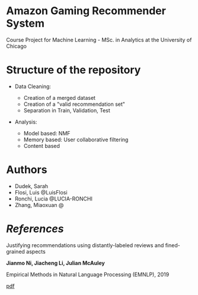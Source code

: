 # Amazon Gaming Recommender System

Course Project for Machine Learning - MSc. in Analytics at the University of Chicago

# Structure of the repository

- Data Cleaning:
    + Creation of a merged dataset
    + Creation of a "valid recommendation set"
    + Separation in Train, Validation, Test
    
- Analysis:
  + Model based: NMF
  + Memory based: User collaborative filtering
  + Content based


# Authors

  - Dudek, Sarah
  - Flosi, Luis @LuisFlosi
  - Ronchi, Lucia @LUCIA-RONCHI
  - Zhang, Miaoxuan @

# *References*

Justifying recommendations using distantly-labeled reviews and fined-grained aspects

**Jianmo Ni, Jiacheng Li, Julian McAuley**

Empirical Methods in Natural Language Processing (EMNLP), 2019

[pdf](https://nijianmo.github.io/amazon/index.html)
